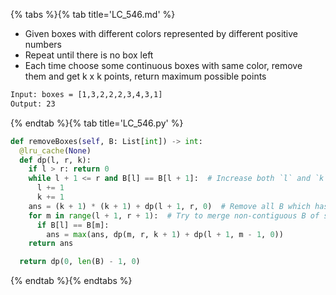 {% tabs %}{% tab title='LC_546.md' %}

* Given boxes with different colors represented by different positive numbers
* Repeat until there is no box left
* Each time choose some continuous boxes with same color, remove them and get k x k points, return maximum possible points

```txt
Input: boxes = [1,3,2,2,2,3,4,3,1]
Output: 23
```

{% endtab %}{% tab title='LC_546.py' %}

```py
def removeBoxes(self, B: List[int]) -> int:
  @lru_cache(None)
  def dp(l, r, k):
    if l > r: return 0
    while l + 1 <= r and B[l] == B[l + 1]:  # Increase both `l` and `k` if they have consecutive colors with `B[l]`
      l += 1
      k += 1
    ans = (k + 1) * (k + 1) + dp(l + 1, r, 0)  # Remove all B which has same with `B[l]`
    for m in range(l + 1, r + 1):  # Try to merge non-contiguous B of same color together
      if B[l] == B[m]:
        ans = max(ans, dp(m, r, k + 1) + dp(l + 1, m - 1, 0))
    return ans

  return dp(0, len(B) - 1, 0)
```

{% endtab %}{% endtabs %}
